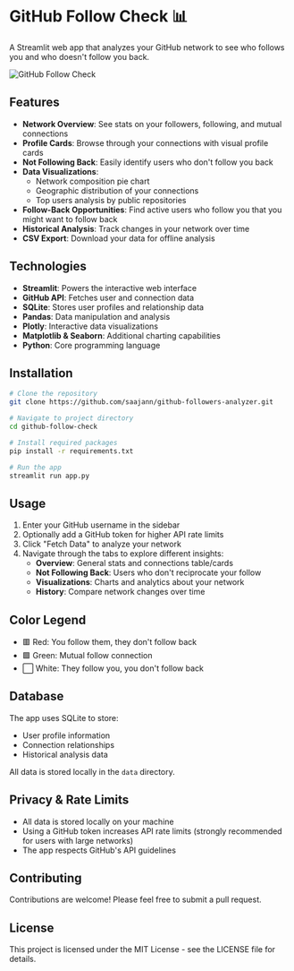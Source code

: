 # GitHub Follow Check 📊

A Streamlit web app that analyzes your GitHub network to see who follows you and who doesn't follow you back.

![GitHub Follow Check](https://raw.githubusercontent.com/username/github-follow-check/main/screenshot.png)

## Features

- **Network Overview**: See stats on your followers, following, and mutual connections
- **Profile Cards**: Browse through your connections with visual profile cards
- **Not Following Back**: Easily identify users who don't follow you back
- **Data Visualizations**: 
  - Network composition pie chart
  - Geographic distribution of your connections
  - Top users analysis by public repositories
- **Follow-Back Opportunities**: Find active users who follow you that you might want to follow back
- **Historical Analysis**: Track changes in your network over time
- **CSV Export**: Download your data for offline analysis

## Technologies

- **Streamlit**: Powers the interactive web interface
- **GitHub API**: Fetches user and connection data
- **SQLite**: Stores user profiles and relationship data
- **Pandas**: Data manipulation and analysis
- **Plotly**: Interactive data visualizations
- **Matplotlib & Seaborn**: Additional charting capabilities
- **Python**: Core programming language

## Installation

```bash
# Clone the repository
git clone https://github.com/saajann/github-followers-analyzer.git

# Navigate to project directory
cd github-follow-check

# Install required packages
pip install -r requirements.txt

# Run the app
streamlit run app.py
```

## Usage

1. Enter your GitHub username in the sidebar
2. Optionally add a GitHub token for higher API rate limits
3. Click "Fetch Data" to analyze your network
4. Navigate through the tabs to explore different insights:
   - **Overview**: General stats and connections table/cards
   - **Not Following Back**: Users who don't reciprocate your follow
   - **Visualizations**: Charts and analytics about your network
   - **History**: Compare network changes over time

## Color Legend

- 🟥 Red: You follow them, they don't follow back
- 🟩 Green: Mutual follow connection
- ⬜ White: They follow you, you don't follow back

## Database

The app uses SQLite to store:
- User profile information
- Connection relationships
- Historical analysis data

All data is stored locally in the `data` directory.

## Privacy & Rate Limits

- All data is stored locally on your machine
- Using a GitHub token increases API rate limits (strongly recommended for users with large networks)
- The app respects GitHub's API guidelines

## Contributing

Contributions are welcome! Please feel free to submit a pull request.

## License

This project is licensed under the MIT License - see the LICENSE file for details.
